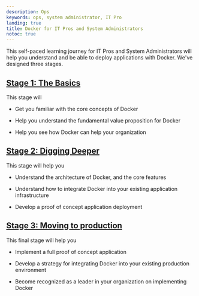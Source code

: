 ```yaml
---
description: Ops
keywords: ops, system administrator, IT Pro
landing: true
title: Docker for IT Pros and System Administrators
notoc: true
---
```


This self-paced learning journey for IT Pros and System Administrators will help you understand and be able to deploy applications with Docker. We've designed three stages.

## [Stage 1: The Basics](stage1.md)

This stage will 
  
  * Get you familiar with the core concepts of Docker

  * Help you understand the fundamental value proposition for Docker

  * Help you see how Docker can help your organization


## [Stage 2: Digging Deeper](stage2.md)

This stage will help you

  * Understand the architecture of Docker, and the core features

  * Understand how to integrate Docker into your existing application infrastructure

  * Develop a proof of concept application deployment

## [Stage 3: Moving to production](stage3.md)

This final stage will help you

  * Implement a full proof of concept application

  * Develop a strategy for integrating Docker into your existing production 
  environment

  * Become recognized as a leader in your organization on implementing Docker
